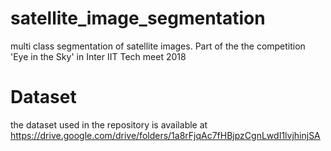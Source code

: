 # satellite_image_segmentation
multi class segmentation of satellite images. Part of the the competition 'Eye in the Sky' in Inter IIT Tech meet 2018
# Dataset
the dataset used in the repository is available at https://drive.google.com/drive/folders/1a8rFjqAc7fHBjpzCgnLwdI1lvjhinjSA
